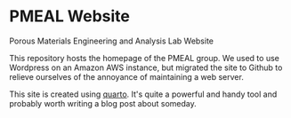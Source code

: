 # PMEAL Website

Porous Materials Engineering and Analysis Lab Website

This repository hosts the homepage of the PMEAL group.  We used to use Wordpress on an Amazon AWS instance, but migrated the site to Github to relieve ourselves of the annoyance of maintaining a web server.

This site is created using [quarto](https://quarto.org). It's quite a powerful and handy tool and probably worth writing a blog post about someday.
